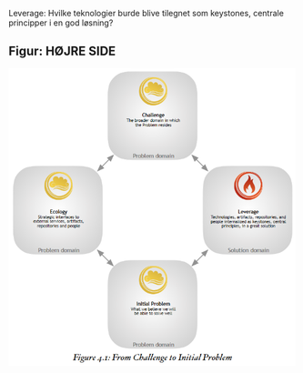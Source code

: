 Leverage: Hvilke teknologier burde blive tilegnet som keystones, centrale principper i en god løsning?

## Figur: HØJRE SIDE
![](figures/essence_leverage_ecology.png)